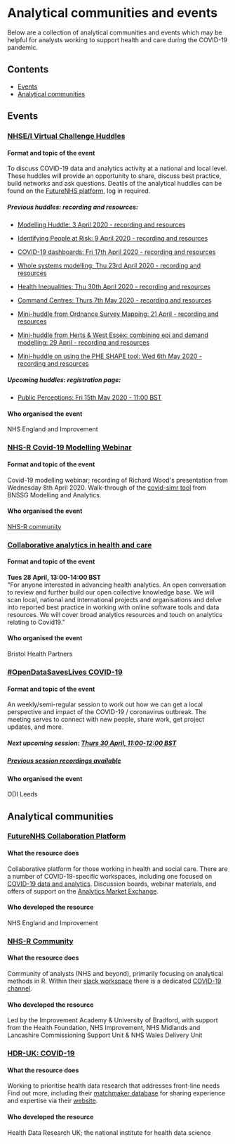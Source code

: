 # Analytical communities and events

Below are a collection of analytical communities and events which may be helpful for analysts working to support health and care during the COVID-19 pandemic.

## Contents
* [Events](https://github.com/HFAnalyticsLab/COVID19_Resources/blob/master/Communities_and_Events.md#events)
* [Analytical communities](https://github.com/HFAnalyticsLab/COVID19_Resources/blob/master/Communities_and_Events.md#analytical-communities)

## Events

### [NHSE/I Virtual Challenge Huddles](https://future.nhs.uk/DataAnalyticsCovid19/view?objectID=18976912)
#### Format and topic of the event
To discuss COVID-19 data and analytics activity at a national and local level. These huddles will provide an opportunity to share, discuss best practice, build networks and ask questions.
Deatils of the analytical huddles can be found on the [FutureNHS platform](https://future.nhs.uk/DataAnalyticsCovid19/view?objectID=18976912), log in required. 

##### Previous huddles: recording and resources:
* [Modelling Huddle: 3 April 2020 - recording and resources](https://future.nhs.uk/DataAnalyticsCovid19/view?objectID=19407216)
* [Identifying People at Risk: 9 April 2020 - recording and resources](https://future.nhs.uk/DataAnalyticsCovid19/view?objectId=19532528)
* [COVID-19 dashboards: Fri 17th April 2020 - recording and resources](https://future.nhs.uk/DataAnalyticsCovid19/view?objectID=19638768)
* [Whole systems modelling: Thu 23rd April 2020 - recording and resources](https://future.nhs.uk/DataAnalyticsCovid19/view?objectID=19851344)
* [Health Inequalities: Thu 30th April 2020 - recording and resources](https://future.nhs.uk/connect.ti/DataAnalyticsCovid19/view?objectID=20032240)
* [Command Centres: Thurs 7th May 2020 - recording and resources](https://future.nhs.uk/connect.ti/DataAnalyticsCovid19/view?objectId=20158448)

* [Mini-huddle from Ordnance Survey Mapping: 21 April - recording and resources](https://future.nhs.uk/DataAnalyticsCovid19/view?objectID=19745040)
* [Mini-huddle from Herts & West Essex: combining epi and demand modelling: 29 April - recording and resources](https://future.nhs.uk/DataAnalyticsCovid19/view?objectID=20001648)
* [Mini-huddle on using the PHE SHAPE tool: Wed 6th May 2020 - recording and resources](https://future.nhs.uk/DataAnalyticsCovid19/view?objectID=20154160)

##### Upcoming huddles: registration page:
* [Public Perceptions: Fri 15th May 2020 - 11:00 BST](https://www.eventbrite.co.uk/e/public-perception-and-behaviour-during-covid-19-tickets-104518333148)

#### Who organised the event
NHS England and Improvement 

### [NHS-R Covid-19 Modelling Webinar](https://nhsrcommunity.com/learn-r/workshops/covid-19-modelling-webinar/)
#### Format and topic of the event
Covid-19 modelling webinar; recording of Richard Wood's presentation from Wednesday 8th April 2020. Walk-through of the [covid-simr tool]( https://github.com/nhs-bnssg-analytics/covid-simr) from BNSSG Modelling and Analytics. 
#### Who organised the event
[NHS-R community](https://twitter.com/NHSrCommunity)

### [Collaborative analytics in health and care](https://www.eventbrite.co.uk/e/webinar-collaborative-analytics-in-health-and-care-tickets-102252475908)
#### Format and topic of the event
**Tues 28 April, 13:00-14:00 BST**  
"For anyone interested in advancing health analytics. An open conversation to review and further build our open collective knowledge base. We will scan local, national and international projects and organisations and delve into reported best practice in working with online software tools and data resources. We will cover broad analytics resources and touch on analytics relating to Covid19."  
#### Who organised the event
Bristol Health Partners

### [#OpenDataSavesLives COVID-19](https://odileeds.org/projects/open-data-saves-lives/covid19/)
#### Format and topic of the event 
An weekly/semi-regular session to work out how we can get a local perspective and impact of the COVID-19 / coronavirus outbreak. The meeting serves to connect with new people, share work, get project updates, and more. 
##### Next upcoming session: [Thurs 30 April, 11:00-12:00 BST](https://www.eventbrite.co.uk/e/opendatasaveslives-covid-19-meeting-tickets-101218453118)
##### [Previous session recordings available](https://odileeds.org/projects/open-data-saves-lives/covid19/)
#### Who organised the event
ODI Leeds


## Analytical communities

### [FutureNHS Collaboration Platform](https://future.nhs.uk/)
#### What the resource does
Collaborative platform for those working in health and social care. There are a number of COVID-19-specific workspaces, including one focused on [COVID-19 data and analytics](https://future.nhs.uk/DataAnalyticsCovid19/grouphome). Discussion boards, webinar materials, and offers of support on the [Analytics Market Exchange](https://future.nhs.uk/DataAnalyticsCovid19/view?objectID=18976656).
#### Who developed the resource
NHS England and Improvement

### [NHS-R Community](https://nhsrcommunity.com/)
#### What the resource does
Community of analysts (NHS and beyond), primarily focusing on analytical methods in R. Within their [slack workspace](https://nhsrcommunity.slack.com/) there is a dedicated [COVID-19 channel](https://nhsrcommunity.slack.com/#covid-19). 
#### Who developed the resource
Led by the Improvement Academy & University of Bradford, with support from the Health Foundation, NHS Improvement, NHS Midlands and Lancashire Commissioning Support Unit & NHS Wales Delivery Unit

### [HDR-UK: COVID-19](https://www.hdruk.ac.uk/covid-19/)
#### What the resource does
Working to prioritise health data research that addresses front-line needs  Find out more, including their [matchmaker database](https://docs.google.com/spreadsheets/d/1Kr17P_Lsoh-9dGUlxzdxXPAEKdaZB39DpF9Eqqp8ehg/edit?usp=sharing) for sharing experience and expertise via their [website](https://www.hdruk.ac.uk/covid-19/). 
#### Who developed the resource
Health Data Research UK; the national institute for health data science



